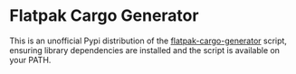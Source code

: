 # Flatpak Cargo Generator

This is an unofficial Pypi distribution of the [flatpak-cargo-generator](https://github.com/flatpak/flatpak-builder-tools/blob/master/cargo/flatpak-cargo-generator.py) script, ensuring library dependencies are installed and the script is available on your PATH.
